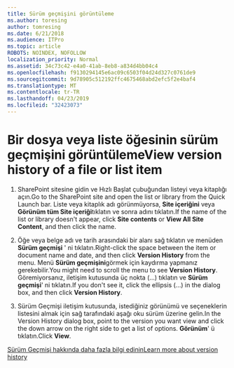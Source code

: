 ```yaml
---
title: Sürüm geçmişini görüntüleme
ms.author: toresing
author: tomresing
ms.date: 6/21/2018
ms.audience: ITPro
ms.topic: article
ROBOTS: NOINDEX, NOFOLLOW
localization_priority: Normal
ms.assetid: 34c73c42-e4a0-41ab-8eb8-a834d4bb04c4
ms.openlocfilehash: f9130294145e6ac09c6503f04d24d327c0761de9
ms.sourcegitcommit: 9d78905c512192ffc4675468abd2efc5f2e4baf4
ms.translationtype: MT
ms.contentlocale: tr-TR
ms.lasthandoff: 04/23/2019
ms.locfileid: "32423073"
---
```

# <a name="view-version-history-of-a-file-or-list-item"></a><span data-ttu-id="be191-102">Bir dosya veya liste öğesinin sürüm geçmişini görüntüleme</span><span class="sxs-lookup"><span data-stu-id="be191-102">View version history of a file or list item</span></span>

1. <span data-ttu-id="be191-103">SharePoint sitesine gidin ve Hızlı Başlat çubuğundan listeyi veya kitaplığı açın.</span><span class="sxs-lookup"><span data-stu-id="be191-103">Go to the SharePoint site and open the list or library from the Quick Launch bar.</span></span> <span data-ttu-id="be191-104">Liste veya kitaplık adı görünmüyorsa, **Site içeriğini** veya **Görünüm tüm Site içeriği**tıklatın ve sonra adını tıklatın.</span><span class="sxs-lookup"><span data-stu-id="be191-104">If the name of the list or library doesn't appear, click **Site contents** or **View All Site Content**, and then click the name.</span></span>
    
2. <span data-ttu-id="be191-105">Öğe veya belge adı ve tarih arasındaki bir alanı sağ tıklatın ve menüden **Sürüm geçmişi** ' ni tıklatın.</span><span class="sxs-lookup"><span data-stu-id="be191-105">Right-click the space between the item or document name and date, and then click **Version History** from the menu.</span></span> <span data-ttu-id="be191-106">Menü **Sürüm geçmişini**görmek için kaydırma yapmanız gerekebilir.</span><span class="sxs-lookup"><span data-stu-id="be191-106">You might need to scroll the menu to see **Version History**.</span></span> <span data-ttu-id="be191-107">Göremiyorsanız, iletişim kutusunda üç nokta (...) tıklatın ve **Sürüm geçmişi**' ni tıklatın.</span><span class="sxs-lookup"><span data-stu-id="be191-107">If you don't see it, click the ellipsis (...) in the dialog box, and then click **Version History**.</span></span>
    
3. <span data-ttu-id="be191-108">Sürüm Geçmişi iletişim kutusunda, istediğiniz görünümü ve seçeneklerin listesini almak için sağ tarafındaki aşağı oku sürüm üzerine gelin.</span><span class="sxs-lookup"><span data-stu-id="be191-108">In the Version History dialog box, point to the version you want view and click the down arrow on the right side to get a list of options.</span></span> <span data-ttu-id="be191-109">**Görünüm**' ü tıklatın.</span><span class="sxs-lookup"><span data-stu-id="be191-109">Click **View**.</span></span>
    
[<span data-ttu-id="be191-110">Sürüm Geçmişi hakkında daha fazla bilgi edinin</span><span class="sxs-lookup"><span data-stu-id="be191-110">Learn more about version history</span></span>](https://go.microsoft.com/fwlink/?linkid=875709)
  

